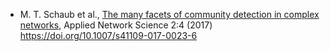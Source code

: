 - M. T. Schaub et al., [The many facets of community detection in complex networks](https://appliednetsci.springeropen.com/articles/10.1007/s41109-017-0023-6), Applied Network Science 2:4 (2017) https://doi.org/10.1007/s41109-017-0023-6

